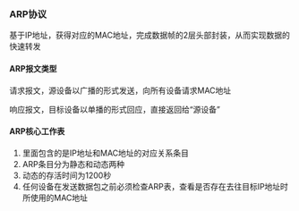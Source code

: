 ### ARP协议

基于IP地址，获得对应的MAC地址，完成数据帧的2层头部封装，从而实现数据的快速转发

#### ARP报文类型

请求报文，源设备以广播的形式发送，向所有设备请求MAC地址

响应报文，目标设备以单播的形式回应，直接返回给“源设备”

#### ARP核心工作表

1. 里面包含的是IP地址和MAC地址的对应关系条目
2. ARP条目分为静态和动态两种
3. 动态的存活时间为1200秒
4. 任何设备在发送数据包之前必须检查ARP表，查看是否存在去往目标IP地址时所使用的MAC地址